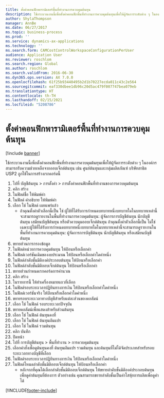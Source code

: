 ```yaml
---
title: ตั้งค่าคอนฟิกพารามิเตอร์พื้นที่ทำงานการควบคุมต้นทุน
description: ใช้กระบวนงานนี้เพื่อตั้งค่าคอนฟิกพื้นที่ทำงานการควบคุมต้นทุนเพื่อให้ผู้จัดการระดับต่าง ๆ ในองค์กรสามารถรับความช่วยเหลือจากออบเจ็กต์ต้นทุน เช่น ศูนย์ต้นทุนและกลุ่มผลิตภัณฑ์
author: ShylaThompson
manager: AnnBe
ms.date: 06/27/2017
ms.topic: business-process
ms.prod: ''
ms.service: dynamics-ax-applications
ms.technology: ''
ms.search.form: CAMCostControlWorkspaceConfigurationPerUser
audience: Application User
ms.reviewer: roschlom
ms.search.region: Global
ms.author: roschlom
ms.search.validFrom: 2016-06-30
ms.dyn365.ops.version: AX 7.0.0
ms.openlocfilehash: 61f25b93440495b2d1b70227ecda011c43c2e564
ms.sourcegitcommit: eaf330dbee1db96c20d5ac479f007747bea079eb
ms.translationtype: HT
ms.contentlocale: th-TH
ms.lasthandoff: 02/15/2021
ms.locfileid: "5208786"
---
```

# <a name="configure-cost-control-workspace-parameters"></a>ตั้งค่าคอนฟิกพารามิเตอร์พื้นที่ทำงานการควบคุมต้นทุน

[!include [banner](../../includes/banner.md)]

ใช้กระบวนงานนี้เพื่อตั้งค่าคอนฟิกพื้นที่ทำงานการควบคุมต้นทุนเพื่อให้ผู้จัดการระดับต่าง ๆ ในองค์กรสามารถรับความช่วยเหลือจากออบเจ็กต์ต้นทุน เช่น ศูนย์ต้นทุนและกลุ่มผลิตภัณฑ์ บริษัทสาธิต USP2 ถูกใช้ในการสร้างเรกคอร์ดนี้

1. ไปที่ บัญชีต้นทุน > การตั้งค่า > การตั้งค่าคอนฟิกพื้นที่ทำงานของการควบคุมต้นทุน
2. คลิก สร้าง
3. ในฟิลด์ชื่อ ให้พิมพ์ค่า 
4. ในฟิลด์ คำอธิบาย ให้พิมพ์ค่า
5. เลือก ใช่ ในฟิลด์ เผยแพร่แล้ว
    * ถ้าคุณตั้งค่าตัวเลือกนี้เป็น ใช่ ผู้ใช้ที่ได้รับการกำหนดบทบาทหนึ่งบทบาทใดในบทบาทเหล่านี้จะสามารถดูรายงานในพื้นที่ทำงานการควบคุมต้นทุน: ผู้จัดการการบัญชีต้นทุน นักบัญชีต้นทุน เสมียนบัญชีต้นทุน หรือตัวควบคุมออบเจ็กต์ต้นทุน ถ้าคุณตั้งค่าตัวเลือกนี้เป็น ไม่ใช่ เฉพาะผู้ใช้ที่ได้รับการกำหนดบทบาทหนึ่งบทบาทใดในบทบาทเหล่านี้จะสามารถดูรายงานในพื้นที่ทำงานการควบคุมต้นทุน: ผู้จัดการการบัญชีต้นทุน นักบัญชีต้นทุน หรือเสมียนบัญชีต้นทุน  
6. ขยายส่วนการกรองข้อมูล
7. ในฟิลด์หน่วยการควบคุมต้นทุน ให้ป้อนหรือเลือกค่า
8. ในฟิลด์เวอร์ชันเดิมของงบประมาณ ให้ป้อนหรือเลือกค่าใดค่าหนึ่ง
9. ในฟิลด์ลำดับชั้นมิติองค์ประกอบต้นทุน ให้ป้อนหรือเลือกค่า
10. ในฟิลด์ลำดับชั้นมิติออบเจ็กต์ต้นทุน ให้ป้อนหรือเลือกค่า
11. ขยายส่วนกำหนดเรกคอร์ดการคำนวณ
12. คลิก สร้าง
13. ในรายการนี้ ให้ทำเครื่องหมายแถวที่เลือก
14. ในฟิลด์รอบระยะเวลาปฏิทินทางการเงิน ให้ป้อนหรือเลือกค่าใดค่าหนึ่ง
15. ในฟิลด์เวอร์ชันจริง ให้ป้อนหรือเลือกค่าใดค่าหนึ่ง
16. ขยายรอบระยะเวลาทางบัญชีสำหรับแต่ละส่วนของคอลัมน์
17. เลือก ใช่ ในฟิลด์ รอบระยะเวลาปัจจุบัน
18. ขยายคอลัมน์เพื่อแสดงสำหรับส่วนต้นทุน
19. เลือก ใช่ ในฟิลด์ ต้นทุนคงที่
20. เลือก ใช่ ในฟิลด์ ต้นทุนผันแปร
21. เลือก ใช่ ในฟิลด์ รวมต้นทุน
22. คลิก บันทึก
23. ปิดหน้า
24. ไปที่ การบัญชีต้นทุน > พื้นที่ทำงาน > การควบคุมต้นทุน
25. เลือกคำสั่งเพื่อดูต้นทุนคงที่ ต้นทุนผันแปร รวมต้นทุน และต้นทุนที่ไม่ได้จัดประเภทสำหรับรอบระยะเวลาทางบัญชีที่เลือก
26. ในฟิลด์รอบระยะเวลาปฏิทินทางการเงิน ให้ป้อนหรือเลือกค่าใดค่าหนึ่ง
27. ในฟิลด์โหนดลำดับชั้นมิติออบเจ็กต์ต้นทุน ให้ป้อนหรือเลือกค่า
    * หลังจากที่คุณได้เลือกลำดับชั้นมิติออบเจ็กต์ต้นทุน ให้ขยายลำดับชั้นมิติองค์ประกอบต้นทุนเพื่อดูค่าต้นทุนที่ต้องการ ตัวอย่างเช่น คุณสามารถขยายลำดับชั้นเป็นค่าโสหุ้ยการผลิตเพื่อดูค่าได้  



[!INCLUDE[footer-include](../../../includes/footer-banner.md)]